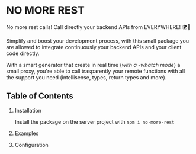 # NO MORE REST

No more rest calls! Call directly your backend APIs from EVERYWHERE! 🌍🚀

Simplify and boost your development process, with this small package you are allowed to integrate continuously your backend APIs and your client code directly.

With a smart generator that create in real time (*with a -whatch mode*) a small proxy, you're able to call trasparently your remote functions with all the support you need (intellisense, types, return types and more).

## Table of Contents

1. Installation

   Install the package on the server project with `npm i no-more-rest`

2. Examples

3. Configuration
